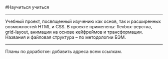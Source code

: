 #Научиться учиться
___

Учебный проект, посвященный изучению как основ, так и расширенных возможностей HTML и CSS.
В проекте применены: flexbox-верстка, grid-layout, анимации на основе кейфреймов и трансформации.
Названия и файловая структура – по методологии БЭМ.
___

Планы по доработке: добавить адреса всем ссылкам.